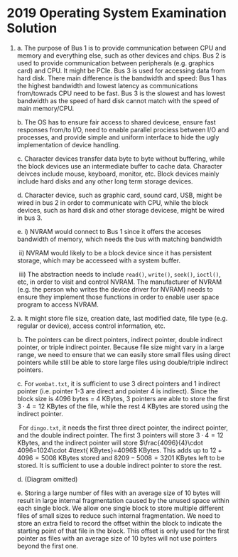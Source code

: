 # 2019 Operating System Examination Solution

1. a. The purpose of Bus 1 is to provide communication between CPU and memory and everything else, such as other devices and chips. Bus 2 is used to provide communication between peripherals (e.g. graphics card) and CPU. It might be PCIe. Bus 3 is used for accessing data from hard disk. There main difference is the bandwidth and speed: Bus 1 has the highest bandwidth and lowest latency as communications from/towrads CPU need to be fast. Bus 3 is the slowest and has lowest bandwidth as the speed of hard disk cannot match with the speed of main memory/CPU.

   b. The OS has to ensure fair access to shared devicese, ensure fast responses from/to I/O, need to enable parallel prociess between I/O and processes, and provide simple and uniform interface to hide the ugly implementation of device handling.

   c. Character devices transfer data byte to byte without buffering, while the block devices use an intermediate buffer to cache data. Character deivces include mouse, keyboard, monitor, etc. Block devices mainly include hard disks and any other long term storage devices.

   d. Character device, such as graphic card, sound card, USB, might be wired in bus 2 in order to communicate with CPU, while the block devices, such as hard disk and other storage devicese, might be wired in bus 3.

   e. i) NVRAM would connect to Bus 1 since it offers the acceses bandwidth of memory, which needs the bus with matching bandwidth

   ​	ii) NVRAM would likely to be a block device since it has persistent storage, which may be accesseed with a system buffer.

   ​	iii) The abstraction needs to include `read()`, `write()`, `seek()`, `ioctl()`, etc, in order to visit and control NVRAM. The manufacturer of NVRAM (e.g. the person who writes the device driver for NVRAM) needs to ensure they implement those functions in order to enable user space program to access NVRAM.

2. a. It might store file size, creation date, last modified date, file type (e.g. regular or device), access control information, etc.

   b. The pointers can be direct pointers, indirect pointer, double indirect pointer, or triple indirect pointer. Because file size might vary in a large range, we need to ensure that we can easily store small files using direct pointers while still be able to store large files using double/triple indirect pointers.

   c. For $\texttt{wombat.txt}$, it is sufficient to use 3 direct pointers and 1 indirect pointer (i.e. pointer 1-3 are direct and pointer 4 is indirect). Since the block size is $4096$ bytes = $4$ KBytes, 3 pointers are able to store the first $3\cdot 4=12$ KBytes of the file, while the rest $4$ KBytes are stored using the indirect pointer.

   ​	For $\texttt{dingo.txt}$, it needs the first three direct pointer, the indirect pointer, and the double indirect pointer. The first 3 pointers will store $3\cdot 4=12$ KBytes, and the indirect pointer will store $\frac{4096}{4}\cdot 4096=1024\cdot 4\text{ KBytes}=4096$ KBytes. This adds up to $12+4096=5008$ KBytes stored and $8209-5008=3201$ KBytes left to be stored. It is sufficient to use a double indirect pointer to store the rest.

   d. (Diagram omitted)

   e. Storing a large number of files with an average size of 10 bytes will result in large internal fragmentation caused by the unused space within each single block. We allow one single block to store multiple different files of small sizes to reduce such internal fragmentation. We need to store an extra field to record the offset within the block to indicate the starting point of that file in the block. This offset is only used for the first pointer as files with an average size of 10 bytes will not use pointers beyond the first one.

